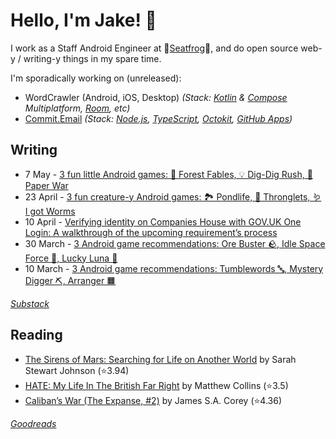   # Hello, I'm Jake! 👋

I work as a Staff Android Engineer at 🐸[Seatfrog](https://seatfrog.com/)🐸, and do open source web-y / writing-y things in my spare time. 

I'm sporadically working on (unreleased): 
- WordCrawler (Android, iOS, Desktop) *(Stack: [Kotlin](https://kotlinlang.org/docs/multiplatform.html) & [Compose](https://www.jetbrains.com/compose-multiplatform/) Multiplatform, [Room](https://developer.android.com/kotlin/multiplatform/room), etc)*
- [Commit.Email](https://commit.email) *(Stack: [Node.js](https://nodejs.org/en), [TypeScript](https://www.typescriptlang.org/), [Octokit](https://github.com/octokit/octokit.js), [GitHub Apps](https://github.com/marketplace?type=apps))*

## Writing
<!-- feed start -->
- 7 May - [3 fun little Android games: 💸 Forest Fables, 💡 Dig-Dig Rush, 📃 Paper War](https://jakelee.co.uk/may-2025-android-games/)
- 23 April - [3 fun creature-y Android games: 🏞️ Pondlife, 👾 Thronglets, 🪱 I got Worms](https://jakelee.co.uk/april-android-games-2025/)
- 10 April - [Verifying identity on Companies House with GOV.UK One Login: A walkthrough of the upcoming requirement’s process](https://jakelee.co.uk/verifying-identity-on-companies-house-with-one-login/)
- 30 March - [3 Android game recommendations: Ore Buster 🪨, Idle Space Force 🚀, Lucky Luna 🦊](https://jakelee.co.uk/android-games-apr-25/)
- 10 March - [3 Android game recommendations: Tumblewords 🔤, Mystery Digger ⛏️, Arranger 🟧](https://jakelee.co.uk/android-games-mar-25/)
<!-- feed end -->
*[Substack](https://jakeweeklee.substack.com)*

## Reading
<!-- GOODREADS-LIST:START -->
- [The Sirens of Mars: Searching for Life on Another World](https://www.goodreads.com/review/show/6495246169?utm_medium=api&utm_source=rss) by Sarah Stewart Johnson (⭐️3.94)
- [HATE: My Life In The British Far Right](https://www.goodreads.com/review/show/7628630427?utm_medium=api&utm_source=rss) by Matthew Collins (⭐️3.5)
- [Caliban’s War (The Expanse, #2)](https://www.goodreads.com/review/show/7232812574?utm_medium=api&utm_source=rss) by James S.A. Corey (⭐️4.36)
<!-- GOODREADS-LIST:END -->
*[Goodreads](https://goodreads.com/jakesteam)*
